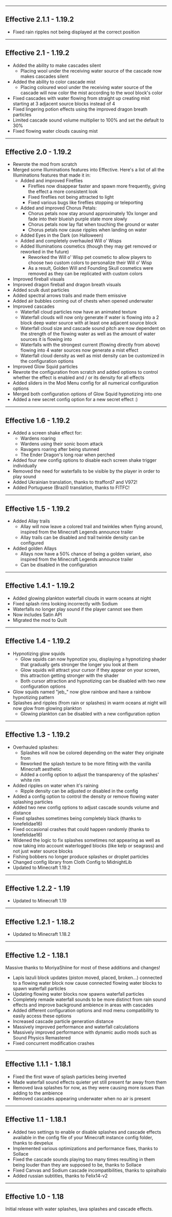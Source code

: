 ------------------------------------------------------
Effective 2.1.1 - 1.19.2
------------------------------------------------------
- Fixed rain ripples not being displayed at the correct position

------------------------------------------------------
Effective 2.1 - 1.19.2
------------------------------------------------------
- Added the ability to make cascades silent
  - Placing wool under the receiving water source of the cascade now makes cascades silent
- Added the ability to color cascade mist
  - Placing coloured wool under the receiving water source of the cascade will now color the mist according to the wool block's color
- Fixed cascades with water flowing from straight up creating mist starting at 3 adjacent source blocks instead of 4
- Fixed lingering potion effects using the improved dragon breath particles
- Limited cascade sound volume multiplier to 100% and set the default to 30%
- Fixed flowing water clouds causing mist

------------------------------------------------------
Effective 2.0 - 1.19.2
------------------------------------------------------
- Rewrote the mod from scratch
- Merged some Illuminations features into Effective. Here's a list of all the Illuminations features that made it in:
  - Added and improved Fireflies
    - Fireflies now disappear faster and spawn more frequently, giving the effect a more consistent look
    - Fixed fireflies not being attracted to light
    - Fixed various bugs like fireflies stopping or teleporting
  - Added and improved Chorus Petals:
      - Chorus petals now stay around approximately 10x longer and fade into their blueish purple state more slowly
      - Chorus petals now lay flat when touching the ground or water
      - Chorus petals now cause ripples when landing on water
  - Added Eyes in the Dark (on Halloween)
  - Added and completely overhauled Will o' Wisps
  - Added Illuminations cosmetics (though they may get removed or reworked in the future)
    - Reworked the Will o' Wisp pet cosmetic to allow players to choose two custom colors to personalize their Will o' Wisp
    - As a result, Golden Will and Founding Skull cosmetics were removed as they can be replicated with custom colors
- Improved fireball visuals
- Improved dragon fireball and dragon breath visuals
- Added sculk dust particles
- Added spectral arrows trails and made them emissive
- Added air bubbles coming out of chests when opened underwater
- Improved cascades
  - Waterfall cloud particles now have an animated texture
  - Waterfall clouds will now only generate if water is flowing into a 2 block deep water source with at least one adjacent source block
  - Waterfall cloud size and cascade sound pitch are now dependent on the strength of the flowing water as well as the amount of water sources it is flowing into
  - Waterfalls with the strongest current (flowing directly from above) flowing into 4 water sources now generate a mist effect
  - Waterfall cloud density as well as mist density can be customized in the configuration options
- Improved Glow Squid particles
- Rewrote the configuration from scratch and added options to control whether the effect is enabled and / or its density for all effects
- Added sliders in the Mod Menu config for all numerical configuration options
- Merged both configuration options of Glow Squid hypnotizing into one
- Added a new secret config option for a new secret effect :)

------------------------------------------------------
Effective 1.6 - 1.19.2
------------------------------------------------------
- Added a screen shake effect for:
  - Wardens roaring
  - Wardens using their sonic boom attack
  - Ravagers roaring after being stunned
  - The Ender Dragon's long roar when perched
- Added four new config options to disable each screen shake trigger individually
- Removed the need for waterfalls to be visible by the player in order to play sound
- Added Ukrainian translation, thanks to ttrafford7 and V972!
- Added Portuguese (Brazil) translation, thanks to FITFC!

------------------------------------------------------
Effective 1.5 - 1.19.2
------------------------------------------------------
- Added Allay trails
  - Allay will now leave a colored trail and twinkles when flying around, inspired from the Minecraft Legends announce trailer
  - Allay trails can be disabled and trail twinkle density can be configured
- Added golden Allays
  - Allays now have a 50% chance of being a golden variant, also inspired from the Minecraft Legends announce trailer
  - Can be disabled in the configuration

------------------------------------------------------
Effective 1.4.1 - 1.19.2
------------------------------------------------------
- Added glowing plankton waterfall clouds in warm oceans at night
- Fixed splash rims looking incorrectly with Sodium
- Waterfalls no longer play sound if the player cannot see them
- Now includes Satin API
- Migrated the mod to Quilt

------------------------------------------------------
Effective 1.4 - 1.19.2
------------------------------------------------------
- Hypnotizing glow squids
  - Glow squids can now hypnotize you, displaying a hypnotizing shader that gradually gets stronger the longer you look at them
  - Glow squids will attract your cursor if they appear on your screen, this attraction getting stronger with the shader
  - Both cursor attraction and hypnotizing can be disabled with two new configuration options
- Glow squids named "jeb_" now glow rainbow and have a rainbow hypnotizing pattern
- Splashes and ripples (from rain or splashes) in warm oceans at night will now glow from glowing plankton
  - Glowing plankton can be disabled with a new configuration option

------------------------------------------------------
Effective 1.3 - 1.19.2
------------------------------------------------------
- Overhauled splashes:
  - Splashes will now be colored depending on the water they originate from
  - Reworked the splash texture to be more fitting with the vanilla Minecraft aesthetic
  - Added a config option to adjust the transparency of the splashes' white rim
- Added ripples on water when it's raining
  - Ripple density can be adjusted or disabled in the config
- Added a config option to control the density or remove flowing water splashing particles
- Added two new config options to adjust cascade sounds volume and distance
- Fixed splashes sometimes being completely black (thanks to lonefelidae16)
- Fixed occasional crashes that could happen randomly (thanks to lonefelidae16)
- Widened the logic to fix splashes sometimes not appearing as well as now taking into account waterlogged blocks (like kelp or seagrass) and not just water source blocks
- Fishing bobbers no longer produce splashes or droplet particles
- Changed config library from Cloth Config to MidnightLib
- Updated to Minecraft 1.19.2

------------------------------------------------------
Effective 1.2.2 - 1.19
------------------------------------------------------
- Updated to Minecraft 1.19

------------------------------------------------------
Effective 1.2.1 - 1.18.2
------------------------------------------------------
- Updated to Minecraft 1.18.2

------------------------------------------------------
Effective 1.2 - 1.18.1
------------------------------------------------------
Massive thanks to MoriyaShiine for most of these additions and changes!
- Lapis lazuli block updates (piston moved, placed, broken...) connected to a flowing water block now cause connected flowing water blocks to spawn waterfall particles
- Updating flowing water blocks now spawns waterfall particles
- Completely remade waterfall sounds to be more distinct from rain sound effects and improve background ambience in areas with cascades
- Added different configuration options and mod menu compatibility to easily access these options
- Increased cascade particle generation distance
- Massively improved performance and waterfall calculations
- Massively improved performance with dynamic audio mods such as Sound Physics Remastered
- Fixed concurrent modification crashes

------------------------------------------------------
Effective 1.1.1 - 1.18.1
------------------------------------------------------
- Fixed the first wave of splash particles being inverted
- Made waterfall sound effects quieter yet still present far away from them
- Removed lava splashes for now, as they were causing more issues than adding to the ambience
- Removed cascades appearing underwater when no air is present

------------------------------------------------------
Effective 1.1 - 1.18.1
------------------------------------------------------
- Added two settings to enable or disable splashes and cascade effects available in the config file of your Minecraft instance config folder, thanks to devpelux
- Implemented various optimizations and performance fixes, thanks to Sollace
- Fixed the cascade sounds playing too many times resulting in them being louder than they are supposed to be, thanks to Sollace
- Fixed Canvas and Sodium cascade incompatibilities, thanks to spiralhalo
- Added russian subtitles, thanks to Felix14-v2

------------------------------------------------------
Effective 1.0 - 1.18
------------------------------------------------------
Initial release with water splashes, lava splashes and cascade effects.
